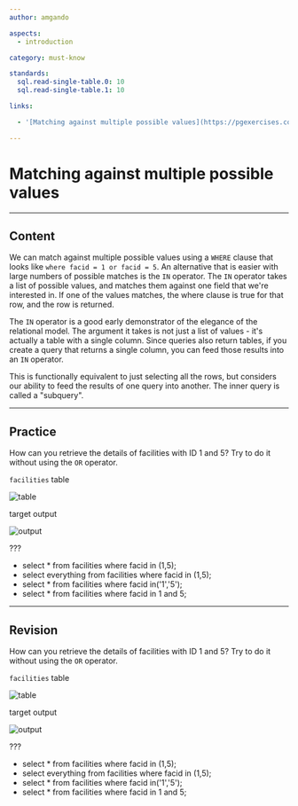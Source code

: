 ```yaml
---
author: amgando

aspects:
  - introduction

category: must-know

standards:
  sql.read-single-table.0: 10
  sql.read-single-table.1: 10

links:

  - '[Matching against multiple possible values](https://pgexercises.com/questions/basic/where4.html){documentation}'

---
```


# Matching against multiple possible values

---
## Content

We can match against multiple possible values using a `WHERE` clause that looks like `where facid = 1 or facid = 5`. An alternative that is easier with large numbers of possible matches is the `IN` operator. The `IN` operator takes a list of possible values, and matches them against one field that we're interested in. If one of the values matches, the where clause is true for that row, and the row is returned.

The `IN` operator is a good early demonstrator of the elegance of the relational model. The argument it takes is not just a list of values - it's actually a table with a single column. Since queries also return tables, if you create a query that returns a single column, you can feed those results into an `IN` operator.

This is functionally equivalent to just selecting all the rows, but considers our ability to feed the results of one query into another. The inner query is called a "subquery".

---
## Practice

How can you retrieve the details of facilities with ID 1 and 5? Try to do it without using the `OR` operator.

`facilities` table

![table](https://i.imgur.com/cUIabdz.png)

target output

![output](https://i.imgur.com/BlUCtLN.png)

???

* select * from facilities where facid in (1,5);
* select everything from facilities where facid in (1,5);
* select * from facilities where facid in('1','5');
* select * from facilities where facid in 1 and 5;

---
## Revision

How can you retrieve the details of facilities with ID 1 and 5? Try to do it without using the `OR` operator.

`facilities` table

![table](https://i.imgur.com/cUIabdz.png)

target output

![output](https://i.imgur.com/BlUCtLN.png)

???

* select * from facilities where facid in (1,5);
* select everything from facilities where facid in (1,5);
* select * from facilities where facid in('1','5');
* select * from facilities where facid in 1 and 5;

